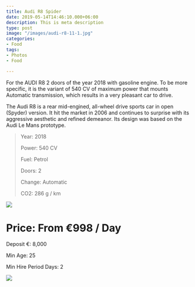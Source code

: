 ```yaml
---
title: Audi R8 Spider
date: 2019-05-14T14:46:10.000+06:00
description: This is meta description
type: post
image: "/images/audi-r8-11-1.jpg"
categories:
- Food
tags:
- Photos
- Food

---
```

For the AUDI R8 2 doors of the year 2018 with gasoline engine. To be more specific, it is the variant of 540 CV of maximum power that mounts Automatic transmission, which results in a very pleasant car to drive.

The Audi R8 is a rear mid-engined, all-wheel drive sports car in open (Spyder) version. It hit the market in 2006 and continues to surprise with its aggressive aesthetic and refined demeanor. Its design was based on the Audi Le Mans prototype.

> Year: 2018
>
> Power: 540 CV
>
> Fuel: Petrol
>
> Doors: 2
>
> Change: Automatic
>
> CO2: 286 g / km

![](/images/audi-r8-11-1.jpg)

# Price: From €998 / Day

 Deposit €: 8,000

 Min Age: 25

 Min Hire Period Days: 2

![](/images/boton.png)